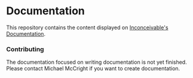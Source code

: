 # Documentation

This repository contains the content displayed on [Inconceivable's Documentation](https://team2530.github.io/Documentation).

### Contributing
The documentation focused on writing documentation is not yet finished. Please contact Michael McCright if you want to create documentation.
